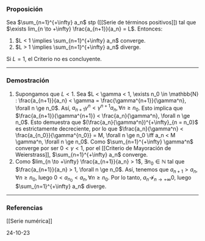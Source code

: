 ### Proposición

Sea $\sum_{n=1}^{+\infty} a_n$ stp ([[Serie de términos positivos]]) tal que $\exists lim_{n \to +\infty} \frac{a_{n+1}}{a_n} = L$. Entonces:
1. $L < 1 \implies \sum_{n=1}^{+\infty} a_n$ converge.
2. $L > 1 \implies \sum_{n=1}^{+\infty} a_n$ diverge.

Si $L=1$, el Criterio no es concluyente.

---
### Demostración

1. Supongamos que $L<1$. Sea $L < \gamma < 1, \exists n_0 \in \mathbb{N} : \frac{a_{n+1}}{a_n} < \gamma = \frac{\gamma^{n+1}}{\gamma^n}, \forall n \ge n_0$. Así, $a_{n+1} \gamma^n < \gamma^{n+1} a_n, \forall n \ge n_0$. Esto implica que $\frac{a_{n+1}}{\gamma^{n+1}} < \frac{a_n}{\gamma^n}, \forall n \ge n_0$. Esto demuestra que $(\frac{a_n}{\gamma^n})^{+\infty}_{n = n_0}$ es estrictamente decreciente, por  lo que $\frac{a_n}{\gamma^n} < \frac{a_{n_0}}{\gamma^{n_0}} = M, \forall n \ge n_0 \iff a_n < M \gamma^n, \forall n \ge n_0$. Como $\sum_{n=1}^{+\infty} \gamma^n$ converge por ser $0 < \gamma < 1$, por el [[Criterio de Mayoración de Weierstrass]], $\sum_{n=1}^{+\infty} a_n$ converge.
2. Como $lim_{n \to +\infty} \frac{a_{n+1}}{a_n} > 1$, $\exists n_0 \in \mathbb{N}$ tal que $\frac{a_{n+1}}{a_n} > 1, \forall n \ge n_0$. Así, tenemos que $a_{n+1} > a_n, \forall n \ge n_0$, luego $0 < a_{n_0} < a_n, \forall n \ge n_0$. Por lo tanto, $a_n \not \to_{n \to +\infty} 0$, luego $\sum_{n=1}^{+\infty} a_n$ diverge.

---
### Referencias

[[Serie numérica]]

24-10-23